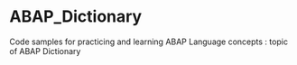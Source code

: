 # ABAP_Dictionary
Code samples for practicing and learning ABAP Language concepts : topic of ABAP Dictionary
